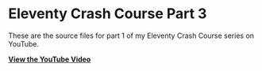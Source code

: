 # Eleventy Crash Course Part 3

These are the source files for part 1 of my Eleventy Crash Course series on YouTube.

**[View the YouTube Video](https://youtu.be/uzM5lETc6Sg)**
